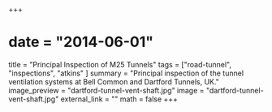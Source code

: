 +++
# date = "2014-06-01"
title = "Principal Inspection of M25 Tunnels"
tags = ["road-tunnel", 
        "inspections",
        "atkins"
]
summary = "Principal inspection of the tunnel ventilation systems at Bell Common and Dartford Tunnels, UK."
image_preview = "dartford-tunnel-vent-shaft.jpg"
image = "dartford-tunnel-vent-shaft.jpg"
external_link = ""
math = false
+++


